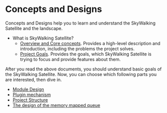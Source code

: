 # Concepts and Designs
Concepts and Designs help you to learn and understand the SkyWalking Satellite and the landscape.

- What is SkyWalking Satellite?
  - [Overview and Core concepts](overview.md). Provides a high-level description and introduction, including the problems the project solves.
  - [Project Goals](project-goals.md). Provides the goals, which SkyWalking Satellite is trying to focus and provide features about them.

After you read the above documents, you should understand basic goals of the SkyWalking Satellite. Now, you can choose which following parts 
you are interested, then dive in.   

- [Module Design](./module_design.md)
- [Plugin mechanism](./plugin_mechanism.md)
- [Project Structure](./project_structue.md)
- [The design of the memory mapped queue](./mmap-queue.md)
